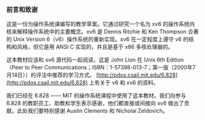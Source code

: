 ### 前言和致谢

这是一份为操作系统课编写的教学草案。它通过研究一个名为 xv6 的操作系统内核来解释操作系统中的主要概念。xv6 是 Dennis Ritchie 和 Ken Thompson 合著的 Unix Version 6（v6）操作系统的重新实现。xv6 在一定程度上遵守 v6 的结构和风格，但它是用 ANSI C 实现的，并且是基于 x86 多核处理器的。

这本教材应该和 xv6 源代码一起阅读，这是 John Lion 在 Unix 6th Edition（Peer to Peer Communications；ISBN：1-57398-013-7；第一版（2000年7月14日））的评注中推荐的学习方式。 [http://pdos.csail.mit.edu/6.828](http://pdos.csail.mit.edu/6.828) 上有关于 v6 和 xv6 的资料。

我们已经在 6.828 —— MIT 的操作系统课程中使用了这本教材。我们向参与 6.828 的教职员工、助教和学生表示感谢，他们都直接或间接向 xv6 做出了贡献。此处我们要特别感谢 Austin Clements 和 Nicholai Zeldovich。
